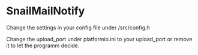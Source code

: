 # SnailMailNotify

Change the settings in your config file under /src/config.h

Change the upload_port under platformio.ini to your upload_port or remove it to let the programm decide.
